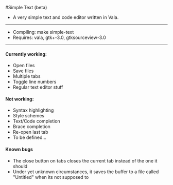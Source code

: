 #Simple Text (beta)
- A very simple text and code editor written in Vala.

---

- Compiling: make simple-text
- Requires: vala, gtk+-3.0, gtksourceview-3.0

---

#### Currently working:
* Open files
* Save files
* Multiple tabs
* Toggle line numbers
* Regular text editor stuff

#### Not working:
* Syntax highlighting
* Style schemes
* Text/Code completion
* Brace completion
* Re-open last tab
* To be defined...

#### Known bugs
* The close button on tabs closes the current tab instead of the one it 
	  should
* Under yet unknown circumstances, it saves the buffer to a file called 
	  "Untitled" when its not supposed to